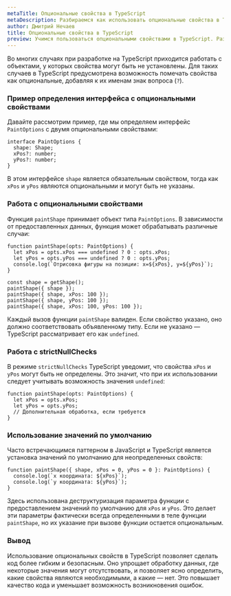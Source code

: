 ```yaml
---
metaTitle: Опциональные свойства в TypeScript
metaDescription: Разбираемся как использовать опциональные свойства в TypeScript
author: Дмитрий Нечаев
title: Опциональные свойства в TypeScript
preview: Учимся пользоваться опциональными свойствами в TypeScript. Разбираем примеры использования
---
```


Во многих случаях при разработке на TypeScript приходится работать с объектами, у которых свойства могут быть не установлены. Для таких случаев в TypeScript предусмотрена возможность помечать свойства как опциональные, добавляя к их именам знак вопроса (`?`).

### Пример определения интерфейса с опциональными свойствами

Давайте рассмотрим пример, где мы определяем интерфейс `PaintOptions` с двумя опциональными свойствами:

```tsx
interface PaintOptions {
  shape: Shape;
  xPos?: number;
  yPos?: number;
}

```

В этом интерфейсе `shape` является обязательным свойством, тогда как `xPos` и `yPos` являются опциональными и могут быть не указаны.

### Работа с опциональными свойствами

Функция `paintShape` принимает объект типа `PaintOptions`. В зависимости от предоставленных данных, функция может обрабатывать различные случаи:

```tsx
function paintShape(opts: PaintOptions) {
  let xPos = opts.xPos === undefined ? 0 : opts.xPos;
  let yPos = opts.yPos === undefined ? 0 : opts.yPos;
  console.log(`Отрисовка фигуры на позиции: x=${xPos}, y=${yPos}`);
}

const shape = getShape();
paintShape({ shape });
paintShape({ shape, xPos: 100 });
paintShape({ shape, yPos: 100 });
paintShape({ shape, xPos: 100, yPos: 100 });

```

Каждый вызов функции `paintShape` валиден. Если свойство указано, оно должно соответствовать объявленному типу. Если не указано — TypeScript рассматривает его как `undefined`.

### Работа с strictNullChecks

В режиме `strictNullChecks` TypeScript уведомит, что свойства `xPos` и `yPos` могут быть не определены. Это значит, что при их использовании следует учитывать возможность значения `undefined`:

```tsx
function paintShape(opts: PaintOptions) {
  let xPos = opts.xPos;
  let yPos = opts.yPos;
  // Дополнительная обработка, если требуется
}

```

### Использование значений по умолчанию

Часто встречающимся паттерном в JavaScript и TypeScript является установка значений по умолчанию для неопределенных свойств:

```tsx
function paintShape({ shape, xPos = 0, yPos = 0 }: PaintOptions) {
  console.log(`x координата: ${xPos}`);
  console.log(`y координата: ${yPos}`);
}

```

Здесь использована деструктуризация параметра функции с предоставлением значений по умолчанию для `xPos` и `yPos`. Это делает эти параметры фактически всегда определенными в теле функции `paintShape`, но их указание при вызове функции остается опциональным.

### Вывод

Использование опциональных свойств в TypeScript позволяет сделать код более гибким и безопасным. Оно упрощает обработку данных, где некоторые значения могут отсутствовать, и позволяет ясно определить, какие свойства являются необходимыми, а какие — нет. Это повышает качество кода и уменьшает возможность возникновения ошибок.
